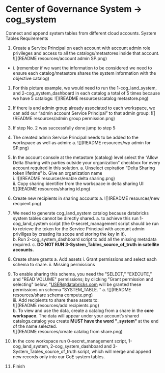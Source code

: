 # Center of Governance System -> cog_system
Connect and append system tables from different cloud accounts.
System Tables Requirements

1.	Create a Service Principal on each account with account admin role privileges and access to all the catalogs/metastores inside that account.
![](README resources/account admin SP.png)
- i.	(remember if we want the information to be considered we need to ensure each catalog/metastore shares the system information with the objective catalog)
1.	For this picture example, we would need to run the 1-cog_land_system, and 2-cog_system_dashboard in each catalog a total of 5 times because we have 5 catalogs:
![](README resources/catalog metastore.png)

2.	If there is and admin group already associated to each workspace, we can add our “admin account Service Principal” to that admin group:
![](README resources/admin group permission.png)

3.	If step No. 2 was successfully done jump to step 5

4.	The created admin Service Principal needs to be added to the workspace as well as admin:
a.	 ![](README resources/wp admin for SP.png)

5.	In the account console at the metastore (catalog) level select the “Allow Delta Sharing with parties outside your organization” checkbox for every account required in this solution.
a.	Unselect expiration “Delta Sharing token lifetime”
b.	Give an organization name \
i. ![](README resources/enable delta sharing.png) \
ii.	Copy sharing identifier from the workspace in delta sharing UI\
  ![](README resources/sharing id.png)

6.	Create new recipients in sharing accounts
a.	 ![](README resources/new recipient.png)

7.	We need to generate cog_land_system catalog because databricks system tables cannot be directly shared.
a.	to achieve this run 1-cog_land_system script (the 0-secret_management script should be run to retrieve the token for the Service Principal with account admin priviliges by creating its scope and storing the key in it).\
b.  Run 2-cog_system_dashboard script to add all the missing metadata required.
c. <b>DO NOT RUN 3-System_Tables_source_of_truth  in satellite accounts.</b>

8.	Create share grants
a.	Add assets
i.	Grant permissions and select each schema to share.
ii.	Missing permissions
1.	To enable sharing this schema, you need the "SELECT,” "EXECUTE,” and "READ VOLUME" permissions; by clicking "Grant permission and selecting" below, "USER@databricks.com will be granted these permissions on schema "SYSTEM_TABLE. “
a.	 ![](README resources/share schema compute.png)\
iii.	Add recipients to share these assets to:\
![](README resources/add recipients.png)\
b.	To view and use the data, create a catalog from a share in the <b>core workspace</b>. The data will appear under your account’s shared catalogs.catalog you create <b>MUST have the word "_system"</b> at the end of the name selected.\
 ![](README resources/create catalog from share.png)

9.	In the core workspace run 0-secret_management script, 1-cog_land_system, 2-cog_system_dashboard and 3-System_Tables_source_of_truth script, which will merge and append new records only into our CoE system tables.
10. Finish

